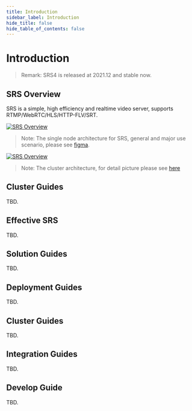 ```yaml
---
title: Introduction
sidebar_label: Introduction
hide_title: false
hide_table_of_contents: false
---
```


# Introduction

> Remark: SRS4 is released at 2021.12 and stable now.

## SRS Overview

SRS is a simple, high efficiency and realtime video server, supports RTMP/WebRTC/HLS/HTTP-FLV/SRT.

[![SRS Overview](/img/SRS-SingleNode-4.0-sd.png)](/img/SRS-SingleNode-4.0-hd.png)

> Note: The single node architecture for SRS, general and major use scenario, please see [figma](https://www.figma.com/file/333POxVznQ8Wz1Rxlppn36/SRS-4.0-Server-Arch).

[![SRS Overview](/img/SRS-Overview-4.0.png)](/img/SRS-Overview-4.0.png)

> Note: The cluster architecture, for detail picture please see [here](https://www.processon.com/view/link/5e3f5581e4b0a3daae80ecef)

## Cluster Guides

TBD.

## Effective SRS

TBD.

## Solution Guides

TBD.

## Deployment Guides

TBD.

## Cluster Guides

TBD.

## Integration Guides

TBD.

## Develop Guide

TBD.

